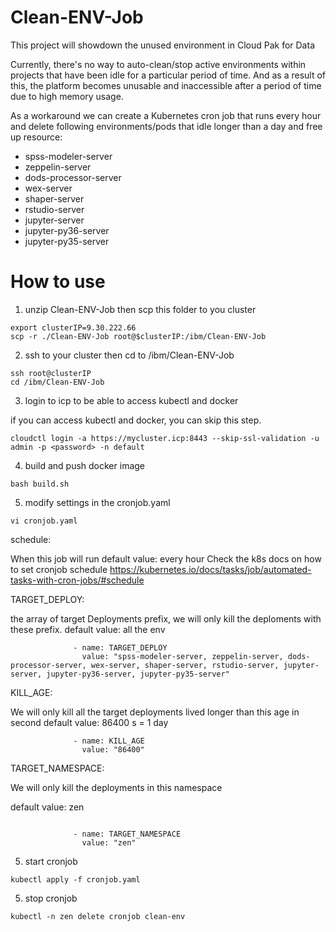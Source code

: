 # Clean-ENV-Job
This project will showdown the unused environment in Cloud Pak for Data

Currently, there's no way to auto-clean/stop active environments within projects that have been idle for a particular period of time. And as a result of this, the platform becomes unusable and inaccessible after a period of time due to high memory usage.
 
As a workaround we can create a Kubernetes cron job that runs every hour and delete following environments/pods that idle longer than a day and free up resource:
 
- spss-modeler-server 
- zeppelin-server 
- dods-processor-server 
- wex-server 
- shaper-server 
- rstudio-server 
- jupyter-server 
- jupyter-py36-server 
- jupyter-py35-server



# How to use

1. unzip Clean-ENV-Job then scp this folder to you cluster
```
export clusterIP=9.30.222.66
scp -r ./Clean-ENV-Job root@$clusterIP:/ibm/Clean-ENV-Job
```
2. ssh to your cluster then cd to /ibm/Clean-ENV-Job
```
ssh root@clusterIP
cd /ibm/Clean-ENV-Job
```

3. login to icp to be able to access kubectl and docker

if you can access kubectl and docker, you can skip this step.
```
cloudctl login -a https://mycluster.icp:8443 --skip-ssl-validation -u admin -p <password> -n default
```
4. build and push docker image
```
bash build.sh
```
5. modify settings in the cronjob.yaml

```
vi cronjob.yaml
```

schedule: 

When this job will run
default value: every hour
Check the k8s docs on how to set cronjob schedule
https://kubernetes.io/docs/tasks/job/automated-tasks-with-cron-jobs/#schedule

TARGET_DEPLOY: 

the array of target Deployments prefix, we will only kill the deploments with these prefix.
default value: all the env
```
              - name: TARGET_DEPLOY
                value: "spss-modeler-server, zeppelin-server, dods-processor-server, wex-server, shaper-server, rstudio-server, jupyter-server, jupyter-py36-server, jupyter-py35-server"
```


KILL_AGE: 

We will only kill all the target deployments lived longer than this age in second
default value: 86400 s = 1 day
```
              - name: KILL_AGE
                value: "86400"
```

TARGET_NAMESPACE:

We will only kill the deployments in this namespace

default value: zen

```

              - name: TARGET_NAMESPACE
                value: "zen"
```

5. start cronjob
```
kubectl apply -f cronjob.yaml
```

5. stop cronjob
```
kubectl -n zen delete cronjob clean-env
```
